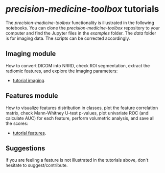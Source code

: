 # *precision-medicine-toolbox* tutorials
The *precision-medicine-toolbox* functionality is illustrated in the following notebooks. 
You can clone the *precision-medicine-toolbox* repository to your computer and find the Jupyter files 
in the *examples* folder. The *data* folder is for imaging data. 
The scripts can be corrected accordingly.
## Imaging module
How to convert DICOM into NRRD, check ROI segmentation, 
extract the radiomic features, and explore the imaging parameters:  

* [tutorial imaging](examples_imaging.md).
## Features module
How to visualize features distribution in classes, 
plot the feature correlation matrix, 
check Mann-Whitney U-test p-values, plot univariate ROC 
(and calculate AUC) for each feature, perform volumetric analysis, 
and save all the scores:

* [tutorial features](examples_features.md).
## Suggestions
If you are feeling a feature is not illustrated in the tutorials above, 
don't hesitate to suggest/contribute.